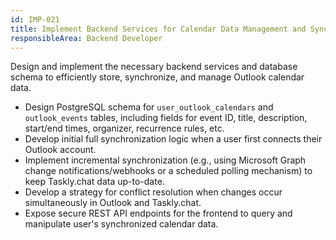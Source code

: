 ```yaml
---
id: IMP-021
title: Implement Backend Services for Calendar Data Management and Synchronization
responsibleArea: Backend Developer
---
```

Design and implement the necessary backend services and database schema to efficiently store, synchronize, and manage Outlook calendar data.
*   Design PostgreSQL schema for `user_outlook_calendars` and `outlook_events` tables, including fields for event ID, title, description, start/end times, organizer, recurrence rules, etc.
*   Develop initial full synchronization logic when a user first connects their Outlook account.
*   Implement incremental synchronization (e.g., using Microsoft Graph change notifications/webhooks or a scheduled polling mechanism) to keep Taskly.chat data up-to-date.
*   Develop a strategy for conflict resolution when changes occur simultaneously in Outlook and Taskly.chat.
*   Expose secure REST API endpoints for the frontend to query and manipulate user's synchronized calendar data.